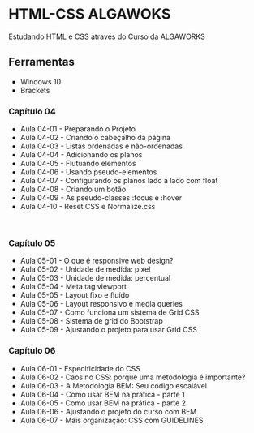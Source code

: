 # HTML-CSS ALGAWOKS<br>
<p>Estudando HTML e CSS através do Curso da ALGAWORKS</p>

## Ferramentas

<ul>
	<li type = "square"> Windows 10</li>
	<li type = "square"> Brackets </li>

</ul>

### Capítulo 04

<ul>
    <li> Aula 04-01 - Preparando o Projeto </li>
    <li> Aula 04-02 - Criando o cabeçalho da página </li>
    <li> Aula 04-03 - Listas ordenadas e não-ordenadas </li>
    <li> Aula 04-04 - Adicionando os planos </li>
    <li> Aula 04-05 - Flutuando elementos </li>
    <li> Aula 04-06 - Usando pseudo-elementos </li>
    <li> Aula 04-07 - Configurando os planos lado a lado com float </li>
    <li> Aula 04-08 - Criando um botão </li>
    <li> Aula 04-09 - As pseudo-classes :focus e :hover </li>
    <li> Aula 04-10 - Reset CSS e Normalize.css </li>
</ul>

<br>

### Capítulo 05

<ul>
    <li> Aula 05-01 - O que é responsive web design? </li>
    <li> Aula 05-02 - Unidade de medida: pixel </li>
    <li> Aula 05-03 - Unidade de medida: percentual </li>
    <li> Aula 05-04 - Meta tag viewport </li>
    <li> Aula 05-05 - Layout fixo e fluído </li>
    <li> Aula 05-06 - Layout responsivo e media queries </li>
    <li> Aula 05-07 - Como funciona um sistema de Grid CSS </li>
    <li> Aula 05-08 - Sistema de grid do Bootstrap </li>
    <li> Aula 05-09 - Ajustando o projeto para usar Grid CSS </li>
</ul>

### Capítulo 06

<ul>
    <li> Aula 06-01 - Especificidade do CSS </li>
    <li> Aula 06-02 - Caos no CSS: porque uma metodologia é importante? </li>
    <li> Aula 06-03 - A Metodologia BEM: Seu código escalável </li>
    <li> Aula 06-04 - Como usar BEM na prática - parte 1 </li>
    <li> Aula 06-05 - Como usar BEM na prática - parte 2 </li>
    <li> Aula 06-06 - Ajustando o projeto do curso com BEM </li>
    <li> Aula 06-07 - Mais organização: CSS com GUIDELINES </li>
</ul>